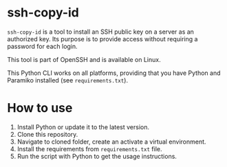 # ssh-copy-id
```ssh-copy-id``` is a tool to install an SSH public key on a server as an authorized key. Its purpose is to provide access without requiring a password for each login.

This tool is part of OpenSSH and is available on Linux.

This Python CLI works on all platforms, providing that you have Python and Paramiko installed (see ```requirements.txt```).

# How to use

1. Install Python or update it to the latest version.
2. Clone this repository.
3. Navigate to cloned folder, create an activate a virtual environment.
4. Install the requirements from ```requirements.txt``` file.
5. Run the script with Python to get the usage instructions.

